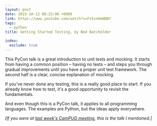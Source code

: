 ```yaml
---
layout: post
date: 2015-10-12 08:23:00 +0000
link: https://www.youtube.com/watch?v=FxSsnHeWQBY
tags:
  - python
title: Getting Started Testing, by Ned Batchelder

index:
  exclude: true
---
```


This PyCon talk is a great introduction to unit tests and mocking.
It starts from having a common position &ndash; having no tests &ndash; and steps you through gradual improvements until you have a proper unit test framework.
The second half is a clear, concise explanation of mocking.

If you've never done any testing, this is a really good place to start.
If you already know how to test, it's a good opportunity to revisit the fundamentals.

And even though this is a PyCon talk, it applies to all programming languages.
The examples are Python, but the ideas apply everywhere.

*[If you were at [last week's CamPUG meeting](http://www.meetup.com/CamPUG/events/225157250/), this is the talk I mentioned.]*